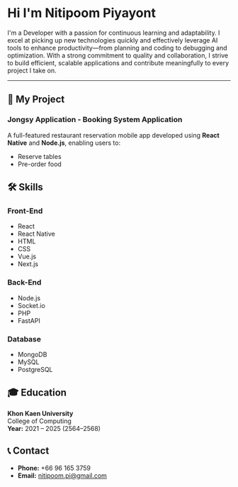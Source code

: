 
# Hi I'm Nitipoom Piyayont


I'm a Developer with a passion for continuous learning and adaptability. I excel at picking up new technologies quickly and effectively leverage AI tools to enhance productivity—from planning and coding to debugging and optimization. With a strong commitment to quality and collaboration, I strive to build efficient, scalable applications and contribute meaningfully to every project I take on.

---

## 📱 My Project

### Jongsy Application - Booking System Application

A full-featured restaurant reservation mobile app developed using **React Native** and **Node.js**, enabling users to:

- Reserve tables
- Pre-order food


## 🛠️ Skills

### Front-End
- React
- React Native
- HTML
- CSS
- Vue.js
- Next.js

### Back-End
- Node.js
- Socket.io
- PHP
- FastAPI

### Database
- MongoDB
- MySQL
- PostgreSQL


## 🎓 Education

**Khon Kaen University**  
College of Computing  
**Year:** 2021 – 2025 (2564–2568)



## 📞 Contact

- **Phone:** +66 96 165 3759  
- **Email:** nitipoom.pi@gmail.com  

